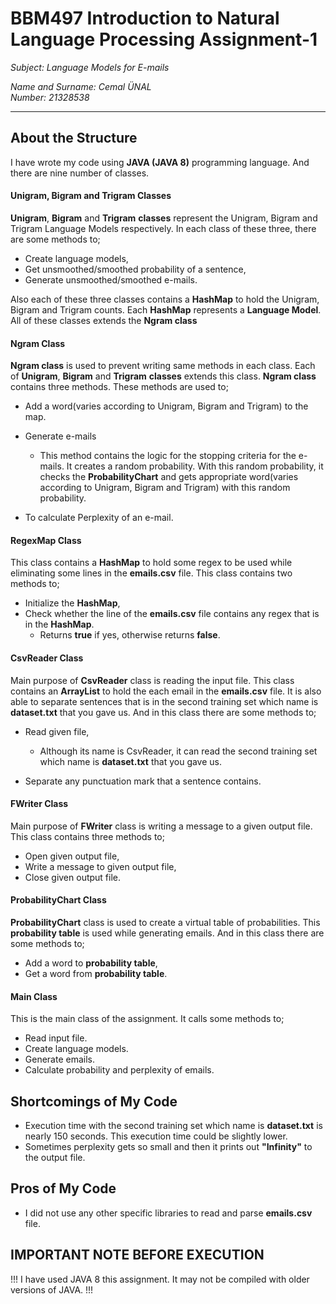 # BBM497 Introduction to Natural Language Processing Assignment-1

_Subject: Language Models for E-mails_

_Name and Surname: Cemal ÜNAL_  
_Number: 21328538_

- - - -
## About the Structure

I have wrote my code using **JAVA (JAVA 8)** programming language. And there are nine number of classes.

#### Unigram, Bigram and Trigram Classes

**Unigram**, **Bigram** and **Trigram** **classes** represent the Unigram, Bigram and Trigram Language Models respectively. In each class of these three, there are some methods to;
- Create language models,
- Get unsmoothed/smoothed probability of a sentence,
- Generate unsmoothed/smoothed e-mails.

Also each of these three classes contains a **HashMap** to hold the Unigram, Bigram and Trigram counts. Each **HashMap** represents a **Language Model**. All of these classes extends the **Ngram class**

#### Ngram Class
**Ngram class** is used to prevent writing same methods in each class. Each of **Unigram**, **Bigram** and **Trigram** **classes** extends this class. **Ngram class** contains three methods. These methods are used to;
- Add a word(varies according to Unigram, Bigram and Trigram) to the map.


- Generate e-mails
  - This method contains the logic for the stopping criteria for the e-mails. It creates a random probability. With this random probability, it checks the **ProbabilityChart** and gets appropriate word(varies according to Unigram, Bigram and Trigram) with this random probability.


- To calculate Perplexity of an e-mail.

#### RegexMap Class
This class contains a **HashMap** to hold some regex to be used while eliminating some lines in the **emails.csv** file. This class contains two methods to;
- Initialize the **HashMap**,
- Check whether the line of the **emails.csv** file contains any regex that is in the **HashMap**.
  - Returns **true** if yes, otherwise returns **false**.

#### CsvReader Class
Main purpose of **CsvReader** class is reading the input file. This class contains an **ArrayList** to hold the each email in the **emails.csv** file. It is also able to separate sentences that is in the second training set which name is **dataset.txt** that you gave us. And in this class there are some methods to;
- Read given file,
  - Although its name is CsvReader, it can read the second training set which name is **dataset.txt** that you gave us.


- Separate any punctuation mark that a sentence contains.

#### FWriter Class
Main purpose of **FWriter** class is writing a message to a given output file. This class contains three methods to;
- Open given output file,
- Write a message to given output file,
- Close given output file.

#### ProbabilityChart Class
**ProbabilityChart** class is used to create a virtual table of probabilities. This **probability table** is used while generating emails. And in this class there are some methods to;
- Add a word to **probability table**,
- Get a word from **probability table**.

#### Main Class
This is the main class of the assignment. It calls some methods to;
- Read input file.
- Create language models.
- Generate emails.
- Calculate probability and perplexity of emails.

## Shortcomings of My Code
- Execution time with the second training set which name is **dataset.txt** is nearly 150 seconds. This execution time could be slightly lower.
- Sometimes perplexity gets so small and then it prints out **"Infinity"** to the output file.

## Pros of My Code
- I did not use any other specific libraries to read and parse **emails.csv** file.

## IMPORTANT NOTE BEFORE EXECUTION
!!! I have used JAVA 8 this assignment. It may not be compiled with older versions of JAVA. !!!
